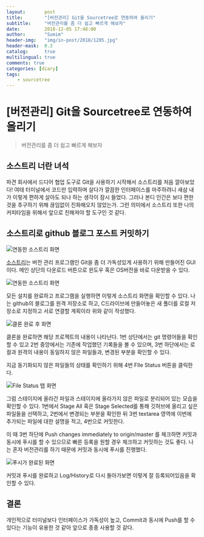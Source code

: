 ```yaml
---
layout:       post
title:        "[버전관리] Git을 Sourcetree로 연동하여 올리기"
subtitle:     "버전관리를 좀 더 쉽고 빠르게 해보자"
date:         2018-12-05 17:48:00
author:       "Sumim"
header-img:   "img/in-post/2018/1205.jpg"
header-mask:  0.3
catalog:      true
multilingual: true
comments: true
categories: [diary]
tags:
    - sourcetree
---
```




# [버전관리] Git을 Sourcetree로 연동하여 올리기

>  버전관리를 좀 더 쉽고 빠르게 해보자



## 소스트리 너란 녀석

파견 회사에서 드디어 협업 도구로 Git을 사용하기 시작해서 소스트리를 처음 깔아보았다! 여태 터미널에서 코드만 입력하며 살다가 깔끔한 인터페이스를 마주하려니 새삼 내가 이렇게 편하게 살아도 되나 하는 생각이 잠시 들었다. 그러나 본디 인간은 보다 편한 것을 추구하기 위해 끊임없이 진화해오지 않았는가. 그런 의미에서 소스트리 또한 나의 커피타임을 위해서 앞으로 친해져야 할 도구인 것 같다. 



## 소스트리로 github 블로그 포스트 커밋하기

![연동한 소스트리 화면](https://sumim00.github.io/img/in-post/2018/1205_img01.png)



 [소스트리](https://www.sourcetreeapp.com/)는 버전 관리 프로그램인 Git을 좀 더 가독성있게 사용하기 위해 만들어진 GUI이다. 메인 상단의 다운로드 버튼으로 윈도우 혹은 OS버전을 바로 다운받을 수 있다. 



![연동한 소스트리 화면](https://sumim00.github.io/img/in-post/2018/1205_img02.png)



모든 설치를 완료하고 프로그램을 실행하면 이렇게 소스트리 화면을 확인할 수 있다. 나는 github의 블로그를 원격 저장소로 하고, C드라이브에 만들어놓은 새 폴더를 로컬 저장소로 지정하고 서로 연결할 계획이라 위와 같이 작성했다. 

![클론 완료 후 화면](https://sumim00.github.io/img/in-post/2018/1205_img03.png)

클론을 완료하면 해당 프로젝트의 내용이 나타난다. 1번 상단에서는 git 명령어들을 확인할 수 있고 2번 중앙에서는 기존에 작업했던 기록들을 볼 수 있으며, 3번 하단에서는 로컬과 원격의 내용이 동일하지 않은 파일들과, 변경된 부분을 확인할 수 있다. 



지금 동기화되지 않은 파일들의 상태를 확인하기 위해 4번 FIle Status 버튼을 클릭한다.

![File Status 탭 화면](https://sumim00.github.io/img/in-post/2018/1205_img04.png)

그럼 스테이지에 올라간 파일과 스테이지에 올라가지 않은 파일로 분리되어 있는 모습을 확인할 수 있다. 1번에서 Stage All 혹은 Stage Selected를 통해 깃허브에 올리고 싶은 파일들을 선택하고, 2번에서 변경되는 부분을 확인한 뒤 3번 textarea 영역에 이번에 추가되는 파일에 대한 설명을 적고, 4번으로 커밋한다. 

이 때 3번 하단에 Push changes immediately to origin/master 를 체크하면 커밋과 동시에 푸시를 할 수 있으므로 빠른 등록을 원할 경우 체크하고 커밋하는 것도 좋다. 나는 혼자 버전관리를 하기 때문에 커밋과 동시에 푸시를 진행했다.



![푸시가 완료된 화면](https://sumim00.github.io/img/in-post/2018/1205_img05.png)

커밋과 푸시를 완료하고 Log/History로 다시 돌아가보면 이렇게 잘 등록되어있음을 확인할 수 있다. 



## 결론

개인적으로 터미널보다 인터페이스가 가독성이 높고,  Commit과 동시에 Push를 할 수 있다는 기능이 유용한 것 같아 앞으로 종종 사용할 것 같다. 



